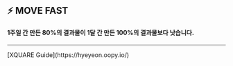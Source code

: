 ## ⚡️ MOVE FAST
#### 1주일 간 만든 80%의 결과물이 1달 간 만든 100%의 결과물보다 낫습니다. 
<hr/>
[XQUARE Guide](https://hyeyeon.oopy.io/)
